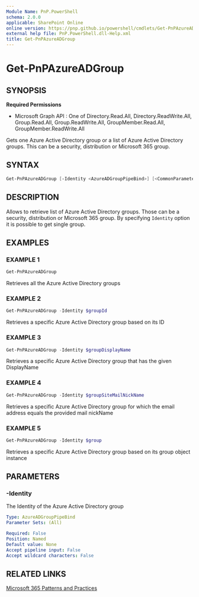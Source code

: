 ```yaml
---
Module Name: PnP.PowerShell
schema: 2.0.0
applicable: SharePoint Online
online version: https://pnp.github.io/powershell/cmdlets/Get-PnPAzureADGroup.html
external help file: PnP.PowerShell.dll-Help.xml
title: Get-PnPAzureADGroup
---
```

  
# Get-PnPAzureADGroup

## SYNOPSIS

**Required Permissions**

  * Microsoft Graph API : One of Directory.Read.All, Directory.ReadWrite.All, Group.Read.All, Group.ReadWrite.All, GroupMember.Read.All, GroupMember.ReadWrite.All

Gets one Azure Active Directory group or a list of Azure Active Directory groups. This can be a security, distribution or Microsoft 365 group.

## SYNTAX

```powershell
Get-PnPAzureADGroup [-Identity <AzureADGroupPipeBind>] [<CommonParameters>]
```

## DESCRIPTION

Allows to retrieve list of Azure Active Directory groups. Those can be a security, distribution or Microsoft 365 group. By specifying `Identity` option it is possible to get single group.

## EXAMPLES

### EXAMPLE 1
```powershell
Get-PnPAzureADGroup
```

Retrieves all the Azure Active Directory groups

### EXAMPLE 2
```powershell
Get-PnPAzureADGroup -Identity $groupId
```

Retrieves a specific Azure Active Directory group based on its ID

### EXAMPLE 3
```powershell
Get-PnPAzureADGroup -Identity $groupDisplayName
```

Retrieves a specific Azure Active Directory group that has the given DisplayName

### EXAMPLE 4
```powershell
Get-PnPAzureADGroup -Identity $groupSiteMailNickName
```

Retrieves a specific Azure Active Directory group for which the email address equals the provided mail nickName

### EXAMPLE 5
```powershell
Get-PnPAzureADGroup -Identity $group
```

Retrieves a specific Azure Active Directory group based on its group object instance

## PARAMETERS

### -Identity
The Identity of the Azure Active Directory group

```yaml
Type: AzureADGroupPipeBind
Parameter Sets: (All)

Required: False
Position: Named
Default value: None
Accept pipeline input: False
Accept wildcard characters: False
```

## RELATED LINKS

[Microsoft 365 Patterns and Practices](https://aka.ms/m365pnp)